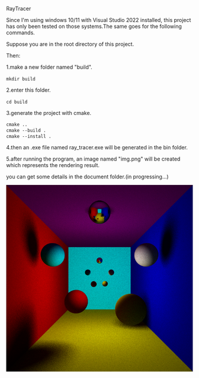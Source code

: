 RayTracer

Since I'm using windows 10/11 with Visual Studio 2022 installed, this project has only been tested on those systems.The same goes for the following commands.

Suppose you are in the root directory of this project.

Then:

1.make a new folder named "build".

`
mkdir build
`

2.enter this folder.

`
cd build
`

3.generate the project with cmake.

```
cmake ..
cmake --build .
cmake --install .
```

4.then an .exe file named ray_tracer.exe will be generated in the bin folder.

5.after running the program, an image named "img.png" will be created which represents the rendering result.


you can get some details in the document folder.(in progressing...)

![img](sample.bmp)